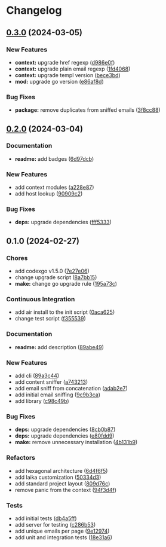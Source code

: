 # Changelog

## [0.3.0](https://github.com/bastean/laika/compare/v0.2.0...v0.3.0) (2024-03-05)

### New Features

- **context:** upgrade href regexp ([d986e0f](https://github.com/bastean/laika/commit/d986e0fdabfa9d136ba7573884a02dde92ba4486))
- **context:** upgrade plain email regexp ([1fd4068](https://github.com/bastean/laika/commit/1fd4068c6e256780b11df8c9532c94a1bf8ae6fa))
- **context:** upgrade templ version ([bece3bd](https://github.com/bastean/laika/commit/bece3bd7393963f05e4c499afd3930fad59ea2dc))
- **mod:** upgrade go version ([e86af8d](https://github.com/bastean/laika/commit/e86af8da017ce11ec1a2883eac4d7a8b895ced91))

### Bug Fixes

- **package:** remove duplicates from sniffed emails ([3f8cc88](https://github.com/bastean/laika/commit/3f8cc882801c01f4b6e95432888475495441b606))

## [0.2.0](https://github.com/bastean/laika/compare/v0.1.0...v0.2.0) (2024-03-04)

### Documentation

- **readme:** add badges ([6d97dcb](https://github.com/bastean/laika/commit/6d97dcbec84822c3fc85890333168e46e9c2a5fd))

### New Features

- add context modules ([a228e87](https://github.com/bastean/laika/commit/a228e8745596e8561d20805ad83cff0386f7437e))
- add host lookup ([90909c2](https://github.com/bastean/laika/commit/90909c2d2f98e193fb1306f5e742ed720b9b727b))

### Bug Fixes

- **deps:** upgrade dependencies ([fff5333](https://github.com/bastean/laika/commit/fff5333aa983cb6eed798f246377da9b4af74de3))

## 0.1.0 (2024-02-27)

### Chores

- add codexgo v1.5.0 ([7e27e06](https://github.com/bastean/laika/commit/7e27e06f85006d49b31f2fe730497ae4cd47e0af))
- change upgrade script ([8a7bb15](https://github.com/bastean/laika/commit/8a7bb15e5284c60ed46e5d16c4d9515ca57c5b34))
- **make:** change go upgrade rule ([195a73c](https://github.com/bastean/laika/commit/195a73cb5b587417f720a87cab3e4f300ae04209))

### Continuous Integration

- add air install to the init script ([0aca625](https://github.com/bastean/laika/commit/0aca625600f7eac4bf9a2660bea25ae9a4e479e6))
- change test script ([f355539](https://github.com/bastean/laika/commit/f35553926f42b68b10b958c6c8e675e8936c508a))

### Documentation

- **readme:** add description ([89abe49](https://github.com/bastean/laika/commit/89abe49628af60c955b31c3b7ff4bc6e452ecac8))

### New Features

- add cli ([89a3c44](https://github.com/bastean/laika/commit/89a3c4497edbaa507a54ebb12e4080050518def6))
- add content sniffer ([a743213](https://github.com/bastean/laika/commit/a743213fc964d2a27b9b12c7d4052045c01c266b))
- add email sniff from concatenation ([adab2e7](https://github.com/bastean/laika/commit/adab2e7c59a7471f1c5400b2cbd4c350d6bda173))
- add initial email sniffing ([9c9b3ca](https://github.com/bastean/laika/commit/9c9b3ca667c317501d006e496f965ecdded1498b))
- add library ([c98c49b](https://github.com/bastean/laika/commit/c98c49ba05654e37a653476262cb8abe11a17a74))

### Bug Fixes

- **deps:** upgrade dependencies ([8cb0b87](https://github.com/bastean/laika/commit/8cb0b872188037f9fcb4058c0be52c052d2556ad))
- **deps:** upgrade dependencies ([e80fdd9](https://github.com/bastean/laika/commit/e80fdd916f2ea1364b29a834473c13198145c721))
- **make:** remove unnecessary installation ([4b131b9](https://github.com/bastean/laika/commit/4b131b92347861b06bffdf668d1c0c52909bd20f))

### Refactors

- add hexagonal architecture ([6d4f6f5](https://github.com/bastean/laika/commit/6d4f6f546512f9e83c2b493b6a8e2c77413efbb8))
- add laika customization ([50334d3](https://github.com/bastean/laika/commit/50334d3e7bb99251426b68aa749ce4d6d59a5087))
- add standard project layout ([809d76c](https://github.com/bastean/laika/commit/809d76c61073b401876b6f06f5e25e5bfae2ecfd))
- remove panic from the context ([94f3d4f](https://github.com/bastean/laika/commit/94f3d4f8bd037d535a9bf491414e8a5b18ce4767))

### Tests

- add initial tests ([db4a5ff](https://github.com/bastean/laika/commit/db4a5fff040182e04b7489627da087b6967f242d))
- add server for testing ([c286b53](https://github.com/bastean/laika/commit/c286b532de64964daa69b99f6f8e50e8bee1a04e))
- add unique emails per page ([9e12974](https://github.com/bastean/laika/commit/9e129748d4925d9e22480dfeb2222e039a89be6c))
- add unit and integration tests ([18e31a6](https://github.com/bastean/laika/commit/18e31a6f3a5fe614810c7ac9f05dad9d9be6bfba))
